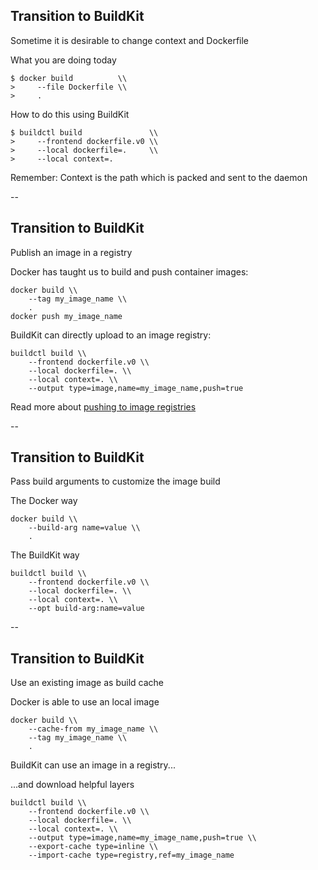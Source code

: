 ## Transition to BuildKit

Sometime it is desirable to change context and Dockerfile

What you are doing today

```plaintext
$ docker build          \\
>     --file Dockerfile \\
>     .
```

How to do this using BuildKit

```plaintext
$ buildctl build               \\
>     --frontend dockerfile.v0 \\
>     --local dockerfile=.     \\
>     --local context=.
```

Remember: Context is the path which is packed and sent to the daemon

--

## Transition to BuildKit

Publish an image in a registry

Docker has taught us to build and push container images:

```plaintext
docker build \\
    --tag my_image_name \\
    .
docker push my_image_name
```

BuildKit can directly upload to an image registry:

```plaintext
buildctl build \\
    --frontend dockerfile.v0 \\
    --local dockerfile=. \\
    --local context=. \\
    --output type=image,name=my_image_name,push=true
```

Read more about [pushing to image registries](https://github.com/moby/buildkit#imageregistry)

--

## Transition to BuildKit

Pass build arguments to customize the image build

The Docker way

```plaintext
docker build \\
    --build-arg name=value \\
    .
```

The BuildKit way

```plaintext
buildctl build \\
    --frontend dockerfile.v0 \\
    --local dockerfile=. \\
    --local context=. \\
    --opt build-arg:name=value
```

--

## Transition to BuildKit

Use an existing image as build cache

Docker is able to use an local image

```plaintext
docker build \\
    --cache-from my_image_name \\
    --tag my_image_name \\
    .
```

BuildKit can use an image in a registry...

...and download helpful layers

```plaintext
buildctl build \\
    --frontend dockerfile.v0 \\
    --local dockerfile=. \\
    --local context=. \\
    --output type=image,name=my_image_name,push=true \\
    --export-cache type=inline \\
    --import-cache type=registry,ref=my_image_name
```
